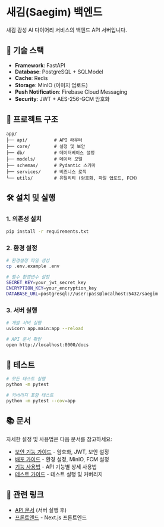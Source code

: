 # 새김(Saegim) 백엔드

새김 감성 AI 다이어리 서비스의 백엔드 API 서버입니다.

## 🚀 기술 스택

- **Framework**: FastAPI
- **Database**: PostgreSQL + SQLModel
- **Cache**: Redis
- **Storage**: MinIO (이미지 업로드)
- **Push Notification**: Firebase Cloud Messaging
- **Security**: JWT + AES-256-GCM 암호화

## 📁 프로젝트 구조

```
app/
├── api/          # API 라우터
├── core/         # 설정 및 보안
├── db/           # 데이터베이스 설정
├── models/       # 데이터 모델
├── schemas/      # Pydantic 스키마
├── services/     # 비즈니스 로직
└── utils/        # 유틸리티 (암호화, 파일 업로드, FCM)
```

## 🛠️ 설치 및 실행

### 1. 의존성 설치

```bash
pip install -r requirements.txt
```

### 2. 환경 설정

```bash
# 환경설정 파일 생성
cp .env.example .env

# 필수 환경변수 설정
SECRET_KEY=your_jwt_secret_key
ENCRYPTION_KEY=your_encryption_key
DATABASE_URL=postgresql://user:pass@localhost:5432/saegim
```

### 3. 서버 실행

```bash
# 개발 서버 실행
uvicorn app.main:app --reload

# API 문서 확인
open http://localhost:8000/docs
```

## 🧪 테스트

```bash
# 모든 테스트 실행
python -m pytest

# 커버리지 포함 테스트
python -m pytest --cov=app
```

## 📚 문서

자세한 설정 및 사용법은 다음 문서를 참고하세요:

- [보안 기능 가이드](docs/SECURITY.md) - 암호화, JWT, 보안 설정
- [배포 가이드](docs/DEPLOYMENT.md) - 환경 설정, MinIO, FCM 설정
- [기능 사용법](docs/FEATURES.md) - API 기능별 상세 사용법
- [테스트 가이드](docs/TESTING.md) - 테스트 실행 및 커버리지

## 🔗 관련 링크

- [API 문서](http://localhost:8000/docs) (서버 실행 후)
- [프론트엔드](https://github.com/aicc6/saegim-frontend) - Next.js 프론트엔드
